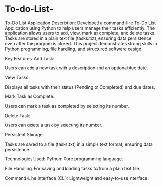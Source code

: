 # To-do-List-
To-Do List Application
Description:
Developed a command-line To-Do List Application using Python to help users manage their tasks efficiently. The application allows users to add, view, mark as complete, and delete tasks. Tasks are stored in a plain text file (tasks.txt), ensuring data persistence even after the program is closed. This project demonstrates strong skills in Python programming, file handling, and structured software design.

Key Features:
Add Task:

Users can add a new task with a description and an optional due date.

View Tasks:

Displays all tasks with their status (Pending or Completed) and due dates.

Mark Task as Complete:

Users can mark a task as completed by selecting its number.

Delete Task:

Users can delete a task by selecting its number.

Persistent Storage:

Tasks are saved to a file (tasks.txt) in a simple text format, ensuring data persistence.

Technologies Used:
Python: Core programming language.

File Handling: For saving and loading tasks to/from a plain text file.

Command-Line Interface (CLI): Lightweight and easy-to-use interface.
